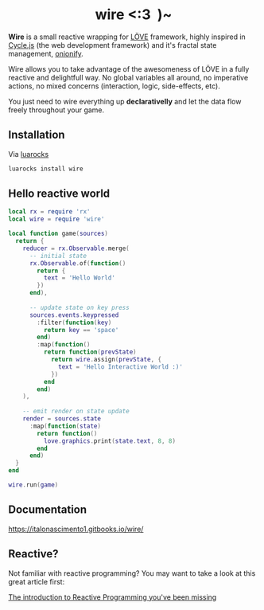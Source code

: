 <h1 align="center">
wire <:3&nbsp&nbsp)~
</h1>

**Wire** is a small reactive wrapping for [LÖVE](https://love2d.org/) framework,
highly inspired in [Cycle.js](http://cycle.js.org) (the web development framework) and it's fractal state
management, [onionify](https://github.com/staltz/cycle-onionify).

Wire allows you to take advantage of the awesomeness of LÖVE in a fully
reactive and delightfull way. No global variables all around, no imperative
actions, no mixed concerns (interaction, logic, side-effects, etc).

You just need to wire everything up **declarativelly** and let the data flow
freely throughout your game.


## Installation

Via [luarocks](https://luarocks.org/)

```sh
luarocks install wire
```

## Hello reactive world

```lua
local rx = require 'rx'
local wire = require 'wire'

local function game(sources)
  return {
    reducer = rx.Observable.merge(
      -- initial state
      rx.Observable.of(function()
        return {
          text = 'Hello World'
        })
      end),
      
      -- update state on key press
      sources.events.keypressed
        :filter(function(key)
          return key == 'space'
        end)
        :map(function()
          return function(prevState)
            return wire.assign(prevState, {
              text = 'Hello Interactive World :)'
            })
          end
        end)
    ),
    
    -- emit render on state update
    render = sources.state
      :map(function(state)
        return function()
          love.graphics.print(state.text, 8, 8)
        end
      end)
  }
end

wire.run(game)
```

## Documentation

https://italonascimento1.gitbooks.io/wire/


## Reactive?

Not familiar with reactive programming? You may want to take a look at this
great article first:

[The introduction to Reactive Programming you've been
missing](https://gist.github.com/staltz/868e7e9bc2a7b8c1f754)
